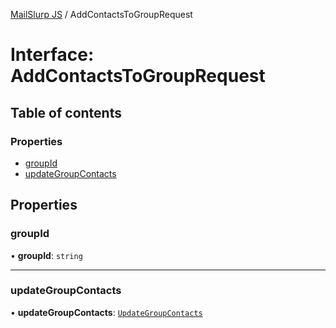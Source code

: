 [MailSlurp JS](../README.md) / AddContactsToGroupRequest

# Interface: AddContactsToGroupRequest

## Table of contents

### Properties

- [groupId](AddContactsToGroupRequest.md#groupid)
- [updateGroupContacts](AddContactsToGroupRequest.md#updategroupcontacts)

## Properties

### groupId

• **groupId**: `string`

___

### updateGroupContacts

• **updateGroupContacts**: [`UpdateGroupContacts`](UpdateGroupContacts.md)
